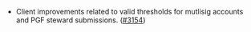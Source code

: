 - Client improvements related to valid thresholds for mutlisig accounts and PGF
  steward submissions. ([\#3154](https://github.com/anoma/namada/pull/3154))